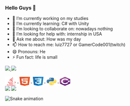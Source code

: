 ### Hello Guys 👋

- 🔭 I’m currently working on my studies
- 🌱 I’m currently learning: C# with Unity
- 👯 I’m looking to collaborate on: nowadays nothing
- 🤔 I’m looking for help with: internship in USA
- 💬 Ask me about: How was my day
- 📫 How to reach me: luiz7727 or GamerCode001(twitch)
- 😄 Pronouns: He
- ⚡ Fun fact: life is small

<div>
  <a href="https://github.com/luiz7727">
  <img height="180em" src="https://github-readme-stats.vercel.app/api?username=luiz7727&show_icons=true&theme=dracula&include_all_commits=true&count_private=true"/>
  <img height="180em" src="https://github-readme-stats.vercel.app/api/top-langs/?username=luiz7727&layout=compact&langs_count=7&theme=dracula"/>
</div>
  
  <div style="display: inline_block"><br>
  <img align="center" alt="Rafa-Js" height="30" width="40" src="https://raw.githubusercontent.com/devicons/devicon/master/icons/java/java-plain.svg">
  <img align="center" alt="Rafa-HTML" height="30" width="40" src="https://raw.githubusercontent.com/devicons/devicon/master/icons/html5/html5-original.svg">
  <img align="center" alt="Rafa-CSS" height="30" width="40" src="https://raw.githubusercontent.com/devicons/devicon/master/icons/css3/css3-original.svg">
  <img align="center" alt="Rafa-Python" height="30" width="40" src="https://raw.githubusercontent.com/devicons/devicon/master/icons/python/python-original.svg">
  <img align="center" alt="Rafa-Csharp" height="30" width="40" src="https://raw.githubusercontent.com/devicons/devicon/master/icons/csharp/csharp-original.svg">
</div>
  
  <div>
 	<a href="https://www.twitch.tv/gamercode001" target="_blank"><img src="https://img.shields.io/badge/Twitch-9146FF?style=for-the-badge&logo=twitch&logoColor=white" target="_blank"></a> 
  <a href="https://www.linkedin.com/in/luiz-antonio-a33708181/" target="_blank"><img src="https://img.shields.io/badge/-LinkedIn-%230077B5?style=for-the-badge&logo=linkedin&logoColor=white" target="_blank"></a> 
 
  ![Snake animation](https://github.com/luiz7727/luiz7727/blob/output/github-contribution-grid-snake.svg)
 </div>
